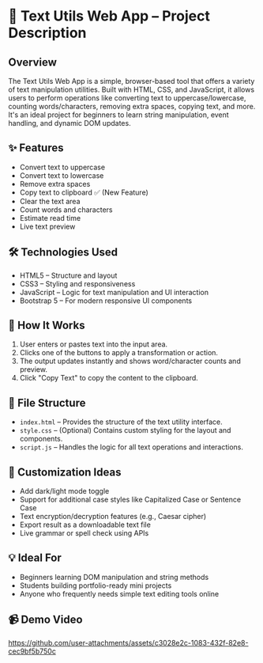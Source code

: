 
  <h1>📝 Text Utils Web App – Project Description</h1>

  <h2>Overview</h2>
  <p>
    The Text Utils Web App is a simple, browser-based tool that offers a variety of text manipulation utilities.
    Built with HTML, CSS, and JavaScript, it allows users to perform operations like converting text to uppercase/lowercase,
    counting words/characters, removing extra spaces, copying text, and more. It's an ideal project for beginners to learn string manipulation,
    event handling, and dynamic DOM updates.
  </p>

  <h2>✨ Features</h2>
  <ul>
    <li>Convert text to uppercase</li>
    <li>Convert text to lowercase</li>
    <li>Remove extra spaces</li>
    <li>Copy text to clipboard ✅ (New Feature)</li>
    <li>Clear the text area</li>
    <li>Count words and characters</li>
    <li>Estimate read time</li>
    <li>Live text preview</li>
  </ul>

  <h2>🛠️ Technologies Used</h2>
  <ul>
    <li>HTML5 – Structure and layout</li>
    <li>CSS3 – Styling and responsiveness</li>
    <li>JavaScript – Logic for text manipulation and UI interaction</li>
    <li>Bootstrap 5 – For modern responsive UI components</li>
  </ul>

  <h2>🚀 How It Works</h2>
  <ol>
    <li>User enters or pastes text into the input area.</li>
    <li>Clicks one of the buttons to apply a transformation or action.</li>
    <li>The output updates instantly and shows word/character counts and preview.</li>
    <li>Click "Copy Text" to copy the content to the clipboard.</li>
  </ol>

  <h2>📁 File Structure</h2>
  <ul>
    <li><code>index.html</code> – Provides the structure of the text utility interface.</li>
    <li><code>style.css</code> – (Optional) Contains custom styling for the layout and components.</li>
    <li><code>script.js</code> – Handles the logic for all text operations and interactions.</li>
  </ul>

  <h2>🔧 Customization Ideas</h2>
  <ul>
    <li>Add dark/light mode toggle</li>
    <li>Support for additional case styles like Capitalized Case or Sentence Case</li>
    <li>Text encryption/decryption features (e.g., Caesar cipher)</li>
    <li>Export result as a downloadable text file</li>
    <li>Live grammar or spell check using APIs</li>
  </ul>

  <h2>💡 Ideal For</h2>
  <ul>
    <li>Beginners learning DOM manipulation and string methods</li>
    <li>Students building portfolio-ready mini projects</li>
    <li>Anyone who frequently needs simple text editing tools online</li>
  </ul>

  <h2>📹 Demo Video</h2>

https://github.com/user-attachments/assets/c3028e2c-1083-432f-82e8-cec9bf5b750c

